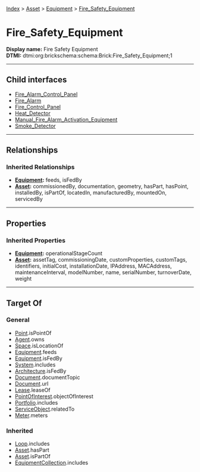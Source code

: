 [Index](../../../index.md) > [Asset](../../Asset.md) > [Equipment](../Equipment.md) > [Fire_Safety_Equipment](#)
# Fire_Safety_Equipment

**Display name:** Fire Safety Equipment<br />
**DTMI:** dtmi:org:brickschema:schema:Brick:Fire_Safety_Equipment;1

---

## Child interfaces
* [Fire_Alarm_Control_Panel](Fire_Alarm_Control_Panel.md)
* [Fire_Alarm](Fire_Alarm.md)
* [Fire_Control_Panel](Fire_Control_Panel.md)
* [Heat_Detector](Heat_Detector.md)
* [Manual_Fire_Alarm_Activation_Equipment](Manual_Fire_Alarm_Activation_Equipment/Manual_Fire_Alarm_Activation_Equipment.md)
* [Smoke_Detector](Smoke_Detector.md)

---

## Relationships

### Inherited Relationships
* **[Equipment](../Equipment.md):** feeds, isFedBy
* **[Asset](../../Asset.md):** commissionedBy, documentation, geometry, hasPart, hasPoint, installedBy, isPartOf, locatedIn, manufacturedBy, mountedOn, servicedBy

---

## Properties

### Inherited Properties
* **[Equipment](../Equipment.md):** operationalStageCount
* **[Asset](../../Asset.md):** assetTag, commissioningDate, customProperties, customTags, identifiers, initialCost, installationDate, IPAddress, MACAddress, maintenanceInterval, modelNumber, name, serialNumber, turnoverDate, weight

---

## Target Of
### General
* [Point](../../../Point/Point.md).isPointOf
* [Agent](../../../Agent/Agent.md).owns
* [Space](../../../Space/Space.md).isLocationOf
* [Equipment](../Equipment.md).feeds
* [Equipment](../Equipment.md).isFedBy
* [System](../../../Collection/System/System.md).includes
* [Architecture](../../../Space/Architecture/Architecture.md).isFedBy
* [Document](../../../Information/Document/Document.md).documentTopic
* [Document](../../../Information/Document/Document.md).url
* [Lease](../../../Event/Lease.md).leaseOf
* [PointOfInterest](../../../Information/PointOfInterest.md).objectOfInterest
* [Portfolio](../../../Collection/Portfolio.md).includes
* [ServiceObject](../../../Information/ServiceObject/ServiceObject.md).relatedTo
* [Meter](../Meter/Meter.md).meters
### Inherited
* [Loop](../../../Collection/Loop/Loop.md).includes
* [Asset](../../Asset.md).hasPart
* [Asset](../../Asset.md).isPartOf
* [EquipmentCollection](../../../Collection/Equipment-.md).includes
